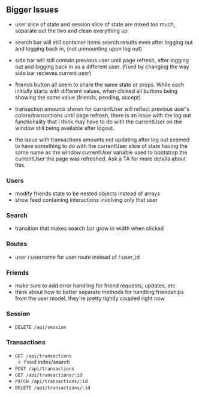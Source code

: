 
## Bigger Issues

- user slice of state and session slice of state are mixed too much, separate out the two and clean everything up

- search bar will still container items search results even after logging out and logging back in, (not unmounting upon log out)

- side bar will still contain previous user until page refresh, after logging out and logging back in as a different user. (fixed by changing the way side bar recieves current user)

- friends button all seem to share the same state or props. While each initially starts with different values, when clicked all buttons being showing the same value (friends, pending, accept) 

- transaction amounts shown for currentUser will reflect previous user's colors/transactions until page refresh, there is an issue with the log out functionality that I think may have to do with the currentUser on the window still being available after logout.

- the issue with transactions amounts not updating after log out seemed to have something to do with the currentUser slice of state having the same name as the window.currentUser variable used to bootstrap the currentUser the page was refreshed. Ask a TA for more details about this.


### Users

- modify friends state to be nested objects instead of arrays
- show feed containing interactions involving only that user


### Search
- transition that makes search bar grow in width when clicked


### Routes

- user /:username for user route instead of /:user_id


### Friends

- make sure to add error handling for friend requests, updates, etc
- think about how to better separate methods for handling friendships from the
  user model, they're pretty tightly coupled right now

### Session

- `DELETE /api/session`

### Transactions

- `GET /api/transactions`
  - Feed index/search
- `POST /api/transactions`
- `GET /api/transactions/:id`
- `PATCH /api/transactions/:id`
- `DELETE /api/transactions/:id`
